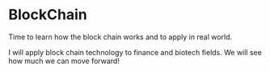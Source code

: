 # BlockChain

Time to learn how the block chain works and to apply in real world. 

I will apply block chain technology to finance and biotech fields. We will see how much we can move forward! 
